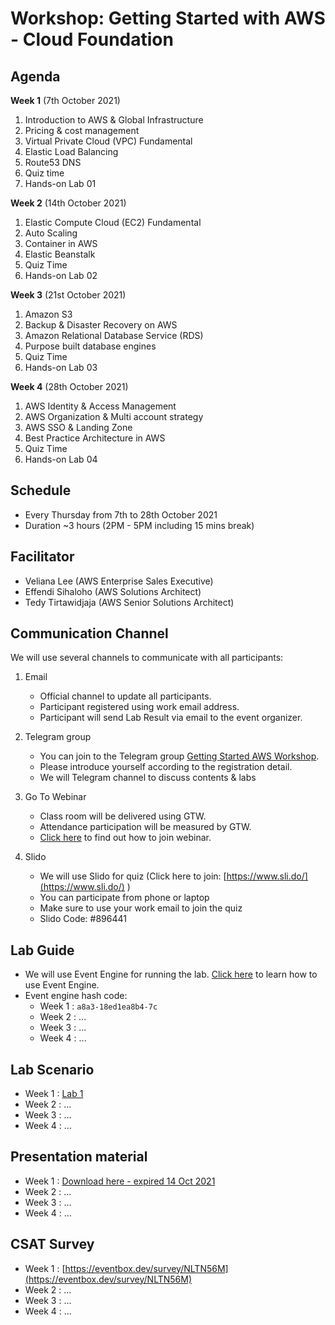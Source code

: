 # Workshop: Getting Started with AWS - Cloud Foundation

## Agenda

**Week 1** (7th October 2021)

1. Introduction to AWS & Global Infrastructure
2. Pricing & cost management
3. Virtual Private Cloud (VPC) Fundamental 
4. Elastic Load Balancing
5. Route53 DNS
6. Quiz time
7. Hands-on Lab 01

**Week 2** (14th October 2021)

1. Elastic Compute Cloud (EC2) Fundamental
2. Auto Scaling
3. Container in AWS
4. Elastic Beanstalk
5. Quiz Time
6. Hands-on Lab 02

**Week 3** (21st October 2021)

1. Amazon S3
2. Backup & Disaster Recovery on AWS
3. Amazon Relational Database Service (RDS) 
4. Purpose built database engines
5. Quiz Time
6. Hands-on Lab 03

**Week 4** (28th October 2021)

1. AWS Identity & Access Management
2. AWS Organization & Multi account strategy
3. AWS SSO & Landing Zone
4. Best Practice Architecture in AWS
5. Quiz Time
6. Hands-on Lab 04

## Schedule

* Every Thursday from 7th to 28th October 2021
* Duration ~3 hours (2PM - 5PM including 15 mins break)

## Facilitator

* Veliana Lee (AWS Enterprise Sales Executive)
* Effendi Sihaloho (AWS Solutions Architect)
* Tedy Tirtawidjaja (AWS Senior Solutions Architect)

## Communication Channel

We will use several channels to communicate with all participants:

1. Email
	- Official channel to update all participants.
	- Participant registered using work email address.
    - Participant will send Lab Result via email to the event organizer.

2. Telegram group 
	- You can join to the Telegram group [Getting Started AWS Workshop]( https://t.me/joinchat/eswPWmqbObQ4N2Fl). 
    - Please introduce yourself according to the registration detail.
	- We will Telegram channel to discuss contents & labs 
        
3. Go To Webinar 
	- Class room will be delivered using GTW.
	- Attendance participation will be measured by GTW.
    - [Click here](https://support.goto.com/webinar/att-user-guide) to find out how to join webinar.

4. Slido
	- We will use Slido for quiz (Click here to join: [https://www.sli.do/](https://www.sli.do/) )
	- You can participate from phone or laptop
	- Make sure to use your work email to join the quiz
    - Slido Code: #896441 


## Lab Guide
- We will use Event Engine for running the lab. [Click here](labguide.md) to learn how to use Event Engine.
- Event engine hash code:
    - Week 1 : `a8a3-18ed1ea8b4-7c`
    - Week 2 : ...
    - Week 3 : ...
    - Week 4 : ...

## Lab Scenario

- Week 1 : [Lab 1](lab1.md)
- Week 2 : ...
- Week 3 : ...
- Week 4 : ...

## Presentation material

- Week 1 : [Download here - expired 14 Oct 2021](https://bit.ly/2ZTFg5B)
- Week 2 : ...
- Week 3 : ...
- Week 4 : ...

## CSAT Survey

- Week 1 : [https://eventbox.dev/survey/NLTN56M](https://eventbox.dev/survey/NLTN56M) 
- Week 2 : ...
- Week 3 : ...
- Week 4 : ...